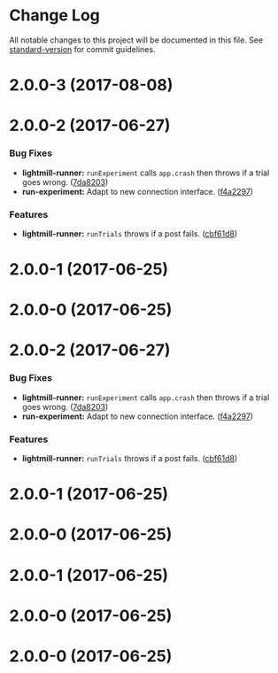 # Change Log

All notable changes to this project will be documented in this file.
See [standard-version](https://github.com/conventional-changelog/standard-version) for commit guidelines.

<a name="2.0.0-3"></a>
# 2.0.0-3 (2017-08-08)



<a name="2.0.0-2"></a>
# 2.0.0-2 (2017-06-27)


### Bug Fixes

* **lightmill-runner:** `runExperiment` calls `app.crash` then throws if a trial goes wrong. ([7da8203](https://github.com/QuentinRoy/lightmill-js/tree/master/packages/lightmill-connection/commit/7da8203))
* **run-experiment:** Adapt to new connection interface. ([f4a2297](https://github.com/QuentinRoy/lightmill-js/tree/master/packages/lightmill-connection/commit/f4a2297))


### Features

* **lightmill-runner:** `runTrials` throws if a post fails. ([cbf61d8](https://github.com/QuentinRoy/lightmill-js/tree/master/packages/lightmill-connection/commit/cbf61d8))



<a name="2.0.0-1"></a>
# 2.0.0-1 (2017-06-25)



<a name="2.0.0-0"></a>
# 2.0.0-0 (2017-06-25)




<a name="2.0.0-2"></a>
# 2.0.0-2 (2017-06-27)


### Bug Fixes

* **lightmill-runner:** `runExperiment` calls `app.crash` then throws if a trial goes wrong. ([7da8203](https://github.com/QuentinRoy/lightmill-js/tree/master/packages/lightmill-connection/commit/7da8203))
* **run-experiment:** Adapt to new connection interface. ([f4a2297](https://github.com/QuentinRoy/lightmill-js/tree/master/packages/lightmill-connection/commit/f4a2297))


### Features

* **lightmill-runner:** `runTrials` throws if a post fails. ([cbf61d8](https://github.com/QuentinRoy/lightmill-js/tree/master/packages/lightmill-connection/commit/cbf61d8))



<a name="2.0.0-1"></a>
# 2.0.0-1 (2017-06-25)



<a name="2.0.0-0"></a>
# 2.0.0-0 (2017-06-25)




<a name="2.0.0-1"></a>
# 2.0.0-1 (2017-06-25)



<a name="2.0.0-0"></a>
# 2.0.0-0 (2017-06-25)




<a name="2.0.0-0"></a>
# 2.0.0-0 (2017-06-25)

